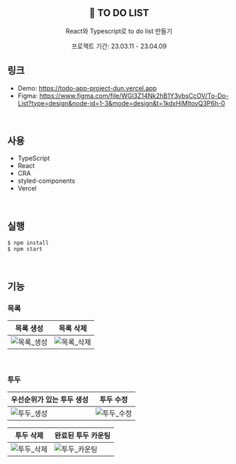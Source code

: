 <div align=center>
  <h2> 🌙 TO DO LIST </h2>
  <p>React와 Typescript로 to do list 만들기</p>
  <p>프로젝트 기간: 23.03.11 - 23.04.09</p>
</div>

## 링크
* Demo: https://todo-app-project-dun.vercel.app
* Figma: https://www.figma.com/file/WGl3Z14Nk2hB1Y3vbsCcOV/To-Do-List?type=design&node-id=1-3&mode=design&t=1kdxHiMltoyQ3P6h-0

<br/>

## 사용
* TypeScript
* React
* CRA
* styled-components
* Vercel

<br/>

## 실행 
```
$ npm install
$ npm start
```

<br/>

## 기능 
### 목록 
|목록 생성|목록 삭제|
|---|---|
|![목록_생성](https://github.com/khkh0109/todo-app-project/assets/77181642/3bfeca6c-9494-4460-938d-97c42e5f0a37)|![목록_삭제](https://github.com/khkh0109/todo-app-project/assets/77181642/223ce10a-273f-46a7-8f3c-caa5922b109d)|

<br/>

### 투두
|우선순위가 있는 투두 생성|투두 수정|
|---|---|
|![투두_생성](https://github.com/khkh0109/todo-app-project/assets/77181642/1783fdbf-a4bd-4e05-bb96-1ba6fd298c1d)|![투두_수정](https://github.com/khkh0109/todo-app-project/assets/77181642/4b325aae-ee92-4493-a822-caa656941c33)|

|투두 삭제|완료된 투두 카운팅|
|---|---|
|![투두_삭제](https://github.com/khkh0109/todo-app-project/assets/77181642/b0283f34-36f5-498b-b384-996489b1caef)|![투두_카운팅](https://github.com/khkh0109/todo-app-project/assets/77181642/3eeb826d-27a4-4582-b2ae-10bf3807be24)|
